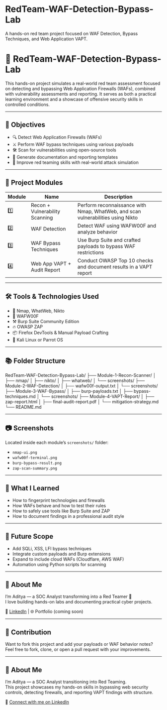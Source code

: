 # RedTeam-WAF-Detection-Bypass-Lab
A hands-on red team project focused on WAF Detection, Bypass Techniques, and Web Application VAPT.

# 🚨 RedTeam-WAF-Detection-Bypass-Lab

This hands-on project simulates a real-world red team assessment focused on detecting and bypassing Web Application Firewalls (WAFs), combined with vulnerability assessments and reporting. It serves as both a practical learning environment and a showcase of offensive security skills in controlled conditions.

---

## 🧠 Objectives

- 🔍 Detect Web Application Firewalls (WAFs)
- ⚔️ Perform WAF bypass techniques using various payloads
- 🛠️ Scan for vulnerabilities using open-source tools
- 📄 Generate documentation and reporting templates
- 🎯 Improve red teaming skills with real-world attack simulation

---

## 📁 Project Modules

| Module | Name                              | Description |
|--------|-----------------------------------|-------------|
| 1️⃣    | Recon + Vulnerability Scanning    | Perform reconnaissance with Nmap, WhatWeb, and scan vulnerabilities using Nikto |
| 2️⃣    | WAF Detection                     | Detect WAF using WAFW00F and analyze behavior |
| 3️⃣    | WAF Bypass Techniques             | Use Burp Suite and crafted payloads to bypass WAF restrictions |
| 4️⃣    | Web App VAPT + Audit Report       | Conduct OWASP Top 10 checks and document results in a VAPT report |

---

## 🛠️ Tools & Technologies Used

- 🔎 Nmap, WhatWeb, Nikto
- 🧠 WAFW00F
- ⚒️ Burp Suite Community Edition
- 🔥 OWASP ZAP
- 📦 Firefox DevTools & Manual Payload Crafting
- 💾 Kali Linux or Parrot OS

---

## 📚 Folder Structure
RedTeam-WAF-Detection-Bypass-Lab/
├── Module-1-Recon-Scanner/
│ ├── nmap/
│ ├── nikto/
│ ├── whatweb/
│ └── screenshots/
├── Module-2-WAF-Detection/
│ ├── wafw00f-output.txt
│ └── screenshots/
├── Module-3-WAF-Bypass/
│ ├── burp-payloads.txt
│ ├── bypass-techniques.md
│ └── screenshots/
├── Module-4-VAPT-Report/
│ ├── zap-report.html
│ ├── final-audit-report.pdf
│ └── mitigation-strategy.md
└── README.md

---

## 📷 Screenshots

Located inside each module’s `screenshots/` folder:

- `nmap-ui.png`
- `wafw00f-terminal.png`
- `burp-bypass-result.png`
- `zap-scan-summary.png`

---

## 🧠 What I Learned

- How to fingerprint technologies and firewalls
- How WAFs behave and how to test their rules
- How to safely use tools like Burp Suite and ZAP
- How to document findings in a professional audit style

---

## 🚀 Future Scope

- Add SQLi, XSS, LFI bypass techniques
- Integrate custom payloads and Burp extensions
- Expand to include cloud WAFs (Cloudflare, AWS WAF)
- Automation using Python scripts for scanning

---

## 🙋 About Me

I’m Aditya — a SOC Analyst transforming into a Red Teamer 🚀  
I love building hands-on labs and documenting practical cyber projects.

🔗 [LinkedIn](https://linkedin.com/in/your-profile) | 🌐 Portfolio (coming soon)

---

## 🤝 Contribution

Want to fork this project and add your payloads or WAF behavior notes?  
Feel free to fork, clone, or open a pull request with your improvements.

---

## 🙋 About Me

I’m Aditya — a SOC Analyst transitioning into Red Teaming.  
This project showcases my hands-on skills in bypassing web security controls, detecting firewalls, and reporting VAPT findings with structure.

🔗 [Connect with me on LinkedIn](www.linkedin.com/in/aditya-kumar-goswami)




